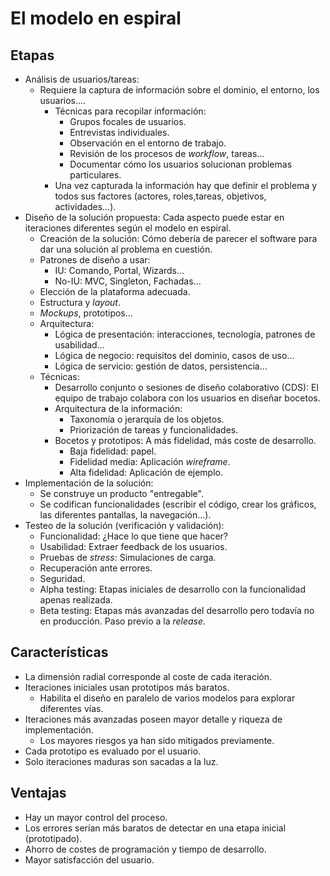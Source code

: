 # El modelo en espiral

## Etapas

- Análisis de usuarios/tareas:
  - Requiere la captura de información sobre el dominio, el entorno, los usuarios....
    - Técnicas para recopilar información:
      - Grupos focales de usuarios.
      - Entrevistas individuales.
      - Observación en el entorno de trabajo.
      - Revisión de los procesos de _workflow_, tareas...
      - Documentar cómo los usuarios solucionan problemas particulares.
    - Una vez capturada la información hay que definir el problema y todos sus factores (actores, roles,tareas, objetivos, actividades...).
- Diseño de la solución propuesta: Cada aspecto puede estar en iteraciones diferentes según el modelo en espiral.
  - Creación de la solución: Cómo debería de parecer el software para dar una solución al problema en cuestión.
  - Patrones de diseño a usar:
    - IU: Comando, Portal, Wizards...
    - No-IU: MVC, Singleton, Fachadas...
  - Elección de la plataforma adecuada.
  - Estructura y _layout_.
  - _Mockups_, prototipos...
  - Arquitectura:
    - Lógica de presentación: interacciones, tecnología, patrones de usabilidad...
    - Lógica de negocio: requisitos del dominio, casos de uso...
    - Lógica de servicio: gestión de datos, persistencia...
  - Técnicas:
    - Desarrollo conjunto o sesiones de diseño colaborativo (CDS): El equipo de trabajo colabora con los usuarios en diseñar bocetos.
    - Arquitectura de la información:
      - Taxonomía o jerarquía de los objetos.
      - Priorización de tareas y funcionalidades.
    - Bocetos y prototipos: A más fidelidad, más coste de desarrollo.
      - Baja fidelidad: papel.
      - Fidelidad media: Aplicación _wireframe_.
      - Alta fidelidad: Aplicación de ejemplo.
- Implementación de la solución:
  - Se construye un producto "entregable".
  - Se codifican funcionalidades (escribir el código, crear los gráficos, las diferentes pantallas, la navegación...).
- Testeo de la solución (verificación y validación):
  - Funcionalidad: ¿Hace lo que tiene que hacer?
  - Usabilidad: Extraer feedback de los usuarios.
  - Pruebas de _stress_: Simulaciones de carga.
  - Recuperación ante errores.
  - Seguridad.
  - Alpha testing: Etapas iniciales de desarrollo con la funcionalidad apenas realizada.
  - Beta testing: Etapas más avanzadas del desarrollo pero todavía no en producción. Paso previo a la _release_.

## Características

- La dimensión radial corresponde al coste de cada iteración.
- Iteraciones iniciales usan prototipos más baratos.
  - Habilita el diseño en paralelo de varios modelos para explorar diferentes vías.
- Iteraciones más avanzadas poseen mayor detalle y riqueza de implementación.
  - Los mayores riesgos ya han sido mitigados previamente.
- Cada prototipo es evaluado por el usuario.
- Solo iteraciones maduras son sacadas a la luz.

## Ventajas

- Hay un mayor control del proceso.
- Los errores serían más baratos de detectar en una etapa inicial (prototipado).
- Ahorro de costes de programación y tiempo de desarrollo.
- Mayor satisfacción del usuario.
